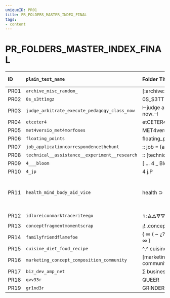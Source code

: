 ```yaml
---
uniqueID: PR01
title: PR_FOLDERS_MASTER_INDEX_FINAL
tags:
- content
---
```



# PR_FOLDERS_MASTER_INDEX_FINAL

| ID   | `plain_text_name`                             | Folder Title                                       | Symbolic Alias | Notes       |                |     |       |     |     |
| :--- | :-------------------------------------------- | :------------------------------------------------- | :------------- | :---------- | -------------- | --- | ----- | --- | --- |
| PR01 | `archive_misc_random_`                        | [:archive:] < miscellaneous << random <<< [:_:]    |                |             |                |     |       |     |     |
| PR02 | `0s_s3tt1ngz`                                 | 0S_S3TT1NG{Z}                                      |                |             |                |     |       |     |     |
| PR03 | `judge_arbitrate_execute_pedagogy_class_now`  | ⊢judge arbitrate execute. “pedagogy.” class, now.⊣ |                |             |                |     |       |     |     |
| PR04 | `etceter4`                                    | etCETER4                                           |                |             |                |     |       |     |     |
| PR05 | `met4versio_met4morfoses`                     | MET4vers.io <> MET4morfoses                        |                |             |                |     |       |     |     |
| PR06 | `floating_points`                             | floating_points                                    |                |             |                |     |       |     |     |
| PR07 | `job_applicationcorrespondencethehunt`        | :: job = {application&correspondence&(the)hunt} :: |                |             |                |     |       |     |     |
| PR08 | `technical__assistance__experiment__research` | :: [technical] _assistance _experiment _research   |                |             |                |     |       |     |     |
| PR09 | `4___bloom`                                   | [ ... 4 _ Bloom ]                                  |                |             |                |     |       |     |     |
| PR10 | `4_jp`                                        | 4 j.P                                              |                |             |                |     |       |     |     |
| PR11 | `health_mind_body_aid_vice`                   | health ⊃                                           |                | mind ⨁ body | ↻ ⊕ aid ⊖ vice |     | ⇆ ⚕ ⊃ |     |     |
| PR12 | `idloreiconmarktraceriteego`                  | ☿:🜁🜂🜃🜄⛤:☉⋮🜍⋮id:lore.icon.mark.trace.rite:ego  |                |             |                |     |       |     |     |
| PR13 | `conceptfragmentmomentscrap`                  | ¡!..concept..¡..fragment..!..moment..¡..scrap..!¡  |                |             |                |     |       |     |     |
| PR14 | `familyfriendflamefoe`                        | { ∞ ( ~ ¿? [family◡◠friend◠◡flame◡◠foe] ¿? ~ ) ∞ } |                |             |                |     |       |     |     |
| PR15 | `cuisine_diet_food_recipe`                    | ^.^ cuisine < (diet + food) > recipe ^.^           |                |             |                |     |       |     |     |
| PR16 | `marketing_concept_composition_community`     | [marketing [concept <> composition <> community]]  |                |             |                |     |       |     |     |
| PR17 | `biz_dev_amp_net`                             | ∑ business = (develop +(grow * amplify))+ yield ∑  |                |             |                |     |       |     |     |
| PR18 | `qvv33r`                                      | QUEER                                              |                |             |                |     |       |     |     |
| PR19 | `gr1nd3r`                                     | GRINDER                                            |                |             |                |     |       |     |     |
